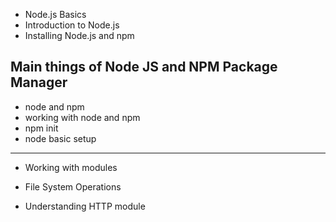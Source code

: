 + Node.js Basics
+ Introduction to Node.js
+ Installing Node.js and npm

## Main things of Node JS and NPM Package Manager
+ node and npm
+ working with node and npm
+ npm init
+ node basic setup

<hr>

+ Working with modules

+ File System Operations
+ Understanding HTTP module